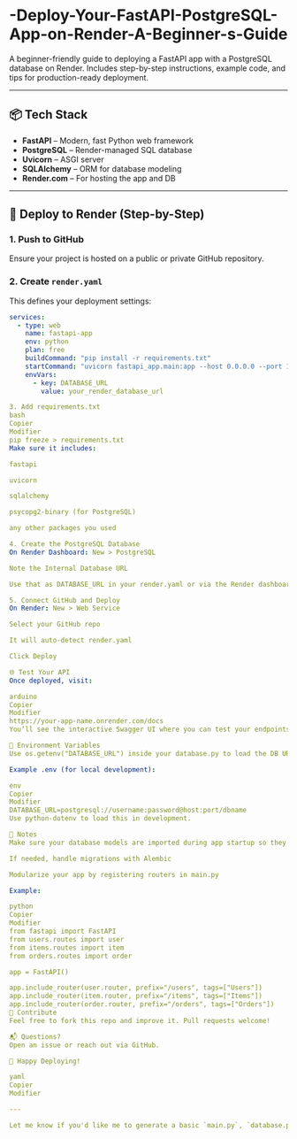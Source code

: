 # -Deploy-Your-FastAPI-PostgreSQL-App-on-Render-A-Beginner-s-Guide
A beginner-friendly guide to deploying a FastAPI app with a PostgreSQL database on Render. Includes step-by-step instructions, example code, and tips for production-ready deployment.

---

## 📦 Tech Stack

- **FastAPI** – Modern, fast Python web framework
- **PostgreSQL** – Render-managed SQL database
- **Uvicorn** – ASGI server
- **SQLAlchemy** – ORM for database modeling
- **Render.com** – For hosting the app and DB

---

## 🚀 Deploy to Render (Step-by-Step)

### 1. Push to GitHub

Ensure your project is hosted on a public or private GitHub repository.

### 2. Create `render.yaml`

This defines your deployment settings:

```yaml
services:
  - type: web
    name: fastapi-app
    env: python
    plan: free
    buildCommand: "pip install -r requirements.txt"
    startCommand: "uvicorn fastapi_app.main:app --host 0.0.0.0 --port 10000"
    envVars:
      - key: DATABASE_URL
        value: your_render_database_url

3. Add requirements.txt
bash
Copier
Modifier
pip freeze > requirements.txt
Make sure it includes:

fastapi

uvicorn

sqlalchemy

psycopg2-binary (for PostgreSQL)

any other packages you used

4. Create the PostgreSQL Database
On Render Dashboard: New > PostgreSQL

Note the Internal Database URL

Use that as DATABASE_URL in your render.yaml or via the Render dashboard's Environment Variables

5. Connect GitHub and Deploy
On Render: New > Web Service

Select your GitHub repo

It will auto-detect render.yaml

Click Deploy

🌐 Test Your API
Once deployed, visit:

arduino
Copier
Modifier
https://your-app-name.onrender.com/docs
You’ll see the interactive Swagger UI where you can test your endpoints for users, items, and orders.

🧩 Environment Variables
Use os.getenv("DATABASE_URL") inside your database.py to load the DB URL securely.

Example .env (for local development):

env
Copier
Modifier
DATABASE_URL=postgresql://username:password@host:port/dbname
Use python-dotenv to load this in development.

📌 Notes
Make sure your database models are imported during app startup so they’re registered correctly

If needed, handle migrations with Alembic

Modularize your app by registering routers in main.py

Example:

python
Copier
Modifier
from fastapi import FastAPI
from users.routes import user
from items.routes import item
from orders.routes import order

app = FastAPI()

app.include_router(user.router, prefix="/users", tags=["Users"])
app.include_router(item.router, prefix="/items", tags=["Items"])
app.include_router(order.router, prefix="/orders", tags=["Orders"])
🙌 Contribute
Feel free to fork this repo and improve it. Pull requests welcome!

📬 Questions?
Open an issue or reach out via GitHub.

🎉 Happy Deploying!

yaml
Copier
Modifier

---

Let me know if you'd like me to generate a basic `main.py`, `database.py`, or example router as well.

